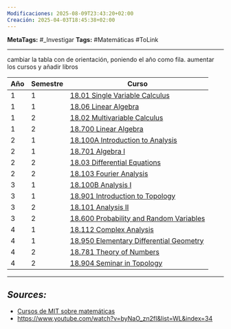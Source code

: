 ```yaml
---
Modificaciones: 2025-08-09T23:43:20+02:00
Creación: 2025-04-03T18:45:38+02:00
---
```

**MetaTags:** #_Investigar
**Tags:** #Matemáticas #ToLink 
- - -

cambiar la tabla con de orientación, poniendo el año como fila.
aumentar los cursos y añadir libros

| Año | Semestre | Curso                                                                                                                     |
| --- | -------- | ------------------------------------------------------------------------------------------------------------------------- |
| 1   | 1        | [18.01 Single Variable Calculus](https://ocw.mit.edu/courses/18-01sc-single-variable-calculus-fall-2010/)                 |
| 1   | 1        | [18.06 Linear Algebra](https://ocw.mit.edu/courses/18-06sc-linear-algebra-fall-2011/)                                     |
| 1   | 2        | [18.02 Multivariable Calculus](https://ocw.mit.edu/courses/18-02sc-multivariable-calculus-fall-2010/)                     |
| 1   | 2        | [18.700 Linear Algebra](https://ocw.mit.edu/courses/18-700-linear-algebra-fall-2013/)                                     |
| 2   | 1        | [18.100A Introduction to Analysis](https://ocw.mit.edu/courses/18-100a-introduction-to-analysis-fall-2012/)               |
| 2   | 1        | [18.701 Algebra I](https://ocw.mit.edu/courses/18-701-algebra-i-fall-2010/)                                               |
| 2   | 2        | [18.03 Differential Equations](https://ocw.mit.edu/courses/18-03sc-differential-equations-fall-2011/)                     |
| 2   | 2        | [18.103 Fourier Analysis](https://ocw.mit.edu/courses/18-103-fourier-analysis-fall-2013/)                                 |
| 3   | 1        | [18.100B Analysis I](https://ocw.mit.edu/courses/18-100b-analysis-i-fall-2010/)                                           |
| 3   | 1        | [18.901 Introduction to Topology](https://ocw.mit.edu/courses/18-901-introduction-to-topology-fall-2004/)                 |
| 3   | 2        | [18.101 Analysis II](https://ocw.mit.edu/courses/18-101-analysis-ii-fall-2005/)                                           |
| 3   | 2        | [18.600 Probability and Random Variables](https://ocw.mit.edu/courses/18-600-probability-and-random-variables-fall-2019/) |
| 4   | 1        | [18.112 Complex Analysis](https://ocw.mit.edu/courses/18-112-functions-of-a-complex-variable-fall-2008/)                  |
| 4   | 1        | [18.950 Elementary Differential Geometry](https://ocw.mit.edu/courses/18-950-differential-geometry-fall-2008/)            |
| 4   | 2        | [18.781 Theory of Numbers](https://ocw.mit.edu/courses/18-781-theory-of-numbers-spring-2012/)                             |
| 4   | 2        | [18.904 Seminar in Topology](https://ocw.mit.edu/courses/18-904-seminar-in-topology-spring-2011/)                         |

- - - 
## ***Sources:***
- [Cursos de MIT sobre matemáticas](https://ocw.mit.edu/search/?d=Mathematics&s=department_course_numbers.sort_coursenum)
- https://www.youtube.com/watch?v=byNaO_zn2fI&list=WL&index=34